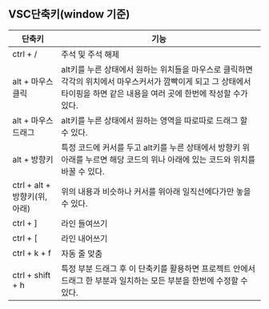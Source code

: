 ## VSC단축키(window 기준)
  |단축키|기능|
  |-|-|
  |ctrl + /|주석 및 주석 해제|
  |alt + 마우스클릭|alt키를 누른 상태에서 원하는 위치들을 마우스로 클릭하면 각각의 위치에서 마우스커서가 깜빡이게 되고 그 상태에서 타이핑을 하면 같은 내용을 여러 곳에 한번에 작성할 수가 있다.|
  |alt + 마우스 드래그|alt키를 누른 상태에서 원하는 영역을 따로따로 드래그 할 수 있다.|
  |alt + 방향키|특정 코드에 커서를 두고 alt키를 누른 상태에서 방향키 위아래를 누르면 해당 코드의 위나 아래에 있는 코드와 위치를 바꿀 수 있다.
  |ctrl + alt + 방향키(위,아래)|위의 내용과 비슷하나 커서를 위아래 일직선에다가만 놓을 수 있다.|
  |ctrl + ]|라인 들여쓰기|
  |ctrl + [|라인 내어쓰기|
  |ctrl + k + f|자동 줄 맞춤|
  |ctrl + shift + h|특정 부분 드래그 후 이 단축키를 활용하면 프로젝트 안에서 드래그 한 부분과 일치하는 모든 부분을 한번에 수정할 수 있다.